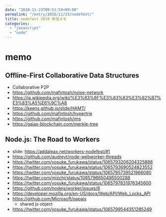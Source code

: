 ```yaml
---
date: "2018-11-23T09:51:54+09:00"
permalink: "/entry/2018/11/23/nodefest/"
title: nodefest 2018 参加メモ
categories:
  - "javascript"
  - "node"
---
```


# memo

## Offline-First Collaborative Data Structures

- Collaborative P2P
- <https://github.com/mafintosh/noise-network>
- <https://ja.wikipedia.org/wiki/%E3%83%8F%E3%83%83%E3%82%B7%E3%83%A5%E6%9C%A8>
- <https://keens.github.io/slide/HAMT/>
- <https://github.com/mafintosh/hypertrie>
- <https://github.com/mafintosh/ims>
- <https://gaiax-blockchain.com/merkle-tree>

## Node.js: The Road to Workers

- slide: <https://addaleax.net/workers-nodefest/#1>
- <https://github.com/audreyt/node-webworker-threads>
- <https://twitter.com/yosuke_furukawa/status/1065793206204325888>
- <https://twitter.com/yosuke_furukawa/status/1065793690524823552>
- <https://twitter.com/yosuke_furukawa/status/1065795739521966080>
- <https://twitter.com/mizchi/status/1065796650495500288>
- <https://twitter.com/yosuke_furukawa/status/1065797831976345600>
- <https://github.com/nodejs/worker/issues/6>
- <https://developer.mozilla.org/en-US/docs/Web/API/Web_Locks_API>
- <https://github.com/Microsoft/napajs>
  - shared js object
- <https://twitter.com/yosuke_furukawa/status/1065799544351285249>
